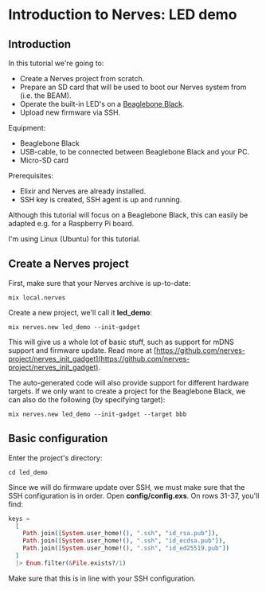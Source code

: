 # Introduction to Nerves: LED demo

## Introduction
In this tutorial we're going to:
* Create a Nerves project from scratch.
* Prepare an SD card that will be used to boot our Nerves system from (i.e. the BEAM).
* Operate the built-in LED's on a [Beaglebone Black](https://beagleboard.org/black).
* Upload new firmware via SSH.

Equipment:
* Beaglebone Black
* USB-cable, to be connected between Beaglebone Black and your PC.
* Micro-SD card

Prerequisites:
* Elixir and Nerves are already installed.
* SSH key is created, SSH agent is up and running.

Although this tutorial will focus on a Beaglebone Black, this can easily be adapted e.g. for a Raspberry Pi board.

I'm using Linux (Ubuntu) for this tutorial.

## Create a Nerves project
First, make sure that your Nerves archive is up-to-date:
```
mix local.nerves
```
Create a new project, we'll call it **led_demo**:
```
mix nerves.new led_demo --init-gadget
```
This will give us a whole lot of basic stuff, such as support for mDNS support and firmware update. Read more at [https://github.com/nerves-project/nerves_init_gadget](https://github.com/nerves-project/nerves_init_gadget).

The auto-generated code will also provide support for different hardware targets. If we only want to create a project for the Beaglebone Black, we can also do the following (by specifying target):
```
mix nerves.new led_demo --init-gadget --target bbb
```

## Basic configuration
Enter the project's directory:
```
cd led_demo
```
Since we will do firmware update over SSH, we must make sure that the SSH configuration is in order.
Open **config/config.exs**. On rows 31-37, you'll find:
```elixir
keys =
  [
    Path.join([System.user_home!(), ".ssh", "id_rsa.pub"]),
    Path.join([System.user_home!(), ".ssh", "id_ecdsa.pub"]),
    Path.join([System.user_home!(), ".ssh", "id_ed25519.pub"])
  ]
  |> Enum.filter(&File.exists?/1)

```
Make sure that this is in line with your SSH configuration.
